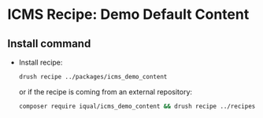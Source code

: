 # ICMS Recipe: Demo Default Content

## Install command
- Install recipe:
  ```bash
  drush recipe ../packages/icms_demo_content
  ```
  or if the recipe is coming from an external repository:
  ```bash
  composer require iqual/icms_demo_content && drush recipe ../recipes/icms_demo_content
  ```

